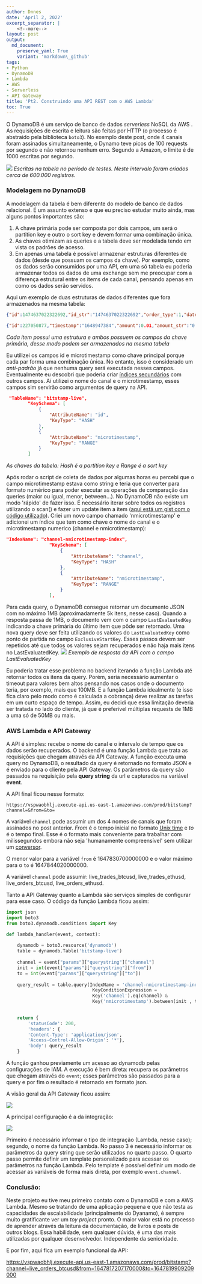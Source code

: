 ```yaml
---
author: Dnnes
date: 'April 2, 2022'
excerpt_separator: |
    <!--more-->
layout: post
output:
  md_document:
    preserve_yaml: True
    variant: 'markdown\_github'
tags:
- Python
- DynamoDB
- Lambda
- AWS
- Serverless
- API Gateway
title: 'Pt2. Construindo uma API REST com o AWS Lambda'
toc: True
---
```



O DynamoDB é um serviço de banco de dados *serverless* NoSQL da AWS . As requisições de escrita e leitura são feitas por HTTP (o processo é abstraido pela biblioteca `boto3`). No exemplo deste post, onde 4 canais foram assinados simultaneamente, o Dynamo teve picos de 100 requests por segundo e não retornou nenhum erro. Segundo a Amazon, o limite é de 1000 escritas por segundo. <!--more-->

![](/assets/writes_2022-04-02_16-02-51.png) *Escritas na tabela no período de testes. Neste intervalo foram criados cerca de 600.000 registros.*

### Modelagem no DynamoDB

A modelagem da tabela é bem diferente do modelo de banco de dados relacional. É um assunto extenso e que eu preciso estudar muito ainda, mas alguns pontos importantes são:
1. A chave primária pode ser composta por dois campos, um será o partition key e outro o sort key e devem formar uma combinação única.
2. As chaves otimizam as queries e a tabela deve ser modelada tendo em vista os padrões de acesso.
3. Em apenas uma tabela é possível armazenar estruturas diferentes de dados (desde que possuam os campos da chave). Por exemplo, como os dados serão consumidos por uma API, em uma só tabela eu poderia armazenar todos os dados de uma exchange sem me preocupar com a diferença estrutural entre os items de cada canal, pensando apenas em como os dados serão servidos.

Aqui um exemplo de duas estruturas de dados diferentes que fora armazenados na mesma tabela:

``` json
{"id":1474637022322692,"id_str":"1474637022322692","order_type":1,"datetime":"1648853779","microtimestamp":"1648853778936000","amount":0.1349848,"amount_str":"0.13498480","price":46308.21,"price_str":"46308.21", "channel":"live_orders_btcusd"}

{"id":227050877,"timestamp":"1648947384","amount":0.01,"amount_str":"0.01000000","price":46035.88,"price_str":"46035.88","type":1,"microtimestamp":"1648947384302000","buy_order_id":1475020428861441,"sell_order_id":1475020429905922, "channel":"live_trades_btcusd}
```

*Cada item possui uma estrutura e ambos possuem os campos da chave primária, desse modo podem ser armazenados na mesma tabela*

Eu utilizei os campos id e microtimestamp como chave principal porque cada par forma uma combinação única. No entanto, isso é considerado um *anti-padrão* já que nenhuma query será executada nesses campos. Eventualmente eu descobri que poderia criar [índices secundários](https://docs.aws.amazon.com/amazondynamodb/latest/developerguide/SecondaryIndexes.html) com outros campos. Aí utilizei o nome do canal e o microtimestamp, esses campos sim servirão como argumentos de query na API.

``` json
 "TableName": "bitstamp-live",
        "KeySchema": [
            {
                "AttributeName": "id",
                "KeyType": "HASH"
            },
            {
                "AttributeName": "microtimestamp",
                "KeyType": "RANGE"
            }
        ]
```

*As chaves da tabela: Hash é a partition key e Range é a sort key*

Após rodar o script de coleta de dados por algumas horas eu percebi que o campo microtimestamp estava como string e teria que converter para formato numérico para poder executar as operações de comparação das queries (maior ou igual, menor, between...). No DynamoDB não existe um modo 'rápido' de fazer isso. É necessário iterar sobre todos os registros utilizando o scan() e fazer um update item a item ([aqui está um gist com o código utilizado](https://gist.github.com/dnnes/c43b919b1a05e8aa2d07221c5ab2b16c)). Criei um novo campo chamado 'nmicrotimestamp' e adicionei um índice que tem como chave o nome do canal e o microtimestamp numerico (channel e nmicrotimestamp):

``` json
"IndexName": "channel-nmicrotimestamp-index",
                "KeySchema": [
                    {
                        "AttributeName": "channel",
                        "KeyType": "HASH"
                    },
                    {
                        "AttributeName": "nmicrotimestamp",
                        "KeyType": "RANGE"
                    }
                ],
```

Para cada query, o DynamoDB consegue retornar um documento JSON com no máximo 1MB (aproximadamente 5k itens, nesse caso). Quando a resposta passa de 1MB, o documento vem com o campo `LastEvaluatedKey` indicando a chave primária do último item que pôde ser retornado. Uma nova query deve ser feita utilizando os valores do `LastEvaluatedKey` como ponto de partida no campo `ExclusiveStartKey`. Esses passos devem ser repetidos até que todos os valores sejam recuperados e não haja mais itens no LastEvaluatedKey.
![](/assets/JSON_LEK_2022-04-02_20-25-30.png) *Exemplo de resposta da API com o campo LastEvaluatedKey*

Eu poderia tratar esse problema no backend iterando a função Lambda até retornar todos os itens da query. Porém, seria necessário aumentar o timeout para valores bem altos pensando nos casos onde o documento teria, por exemplo, mais que 100MB. E a função Lambda idealmente (e isso fica claro pelo modo como é calculada a cobrança) deve realizar as tarefas em um curto espaço de tempo. Assim, eu decidi que essa limitação deveria ser tratada no lado do cliente, já que é preferível múltiplas requests de 1MB a uma só de 50MB ou mais.

### AWS Lambda e API Gateway

A API é simples: recebe o nome do canal e o intervalo de tempo que os dados serão recuperados. O backend é uma função Lambda que trata as requisições que chegam através da API Gateway. A função executa uma query no DynamoDB, o resultado da query é retornado no formato JSON e é enviado para o cliente pela API Gateway. Os parâmetros da query são passados na requisição pela **query string** da url e capturados na variável **event**.

A API final ficou nesse formato:

    https://vspwaobhlj.execute-api.us-east-1.amazonaws.com/prod/bitstamp?channel=&from=&to=

A variável `channel` pode assumir um dos 4 nomes de canais que foram assinados no post anterior. *From* é o tempo inicial no formato [Unix time](https://en.wikipedia.org/wiki/Unix_time) e *to* é o tempo final. Esse é o formato mais conveniente para trabalhar com milissegundos embora não seja 'humanamente compreensível' sem utilizar um [conversor](https://www.unixtimestamp.com/).

O menor valor para a variável `from` é 1647830700000000 e o valor máximo para o `to` é 1647844020000000.

A variável `channel` pode assumir: live\_trades\_btcusd, live\_trades\_ethusd, live\_orders\_btcusd, live\_orders\_ethusd.

Tanto a API Gateway quanto a Lambda são serviços simples de configurar para esse caso. O código da função Lambda ficou assim:

``` python
import json
import boto3
from boto3.dynamodb.conditions import Key

def lambda_handler(event, context):
    
    dynamodb = boto3.resource('dynamodb')
    table = dynamodb.Table('bitstamp-live')
    
    channel = event["params"]["querystring"]["channel"]
    init = int(event["params"]["querystring"]["from"])
    to = int(event["params"]["querystring"]["to"])
    
    query_result = table.query(IndexName = 'channel-nmicrotimestamp-index', 
                                KeyConditionExpression =
                                Key('channel').eq(channel) &
                                Key('nmicrotimestamp').between(init , to))
    

    return {
        'statusCode': 200,
        'headers': {
        'Content-Type': 'application/json',
        'Access-Control-Allow-Origin': '*'},
        'body': query_result
    }
```

A função ganhou previamente um acesso ao dynamodb pelas configurações de IAM. A execução é bem direta: recupera os parâmetros que chegam através do `event`; esses parâmetros são passados para a query e por fim o resultado é retornado em formato json.

A visão geral da API Gateway ficou assim:

![](/assets/API_Gateway.png)

A principal configuração é a da integração:

![](/assets/API_Gateway_integration.png)

Primeiro é necessário informar o tipo de integração (Lambda, nesse caso); segundo, o nome da função Lambda. No passo 3 é necessário informar os parâmetros da query string que serão utilizados no quarto passo. O quarto passo permite definir um template personalizado para acessar os parâmetros na função Lambda. Pelo template é possível definir um modo de acessar as variáveis de forma mais direta, por exemplo `event.channel`.

### Conclusão:

Neste projeto eu tive meu primeiro contato com o DynamoDB e com a AWS Lambda. Mesmo se tratando de uma aplicação pequena e que não testa as capacidades de escalabilidade (principalmente do Dyanamo), é sempre muito gratificante ver um *toy project* pronto. O maior valor está no processo de aprender através da leitura da documentação, de livros e posts de outros blogs. Essa habilidade, sem qualquer dúvida, é uma das mais utilizadas por qualquer desenvolvedor. Independente da senioridade.

E por fim, aqui fica um exemplo funcional da API:

<https://vspwaobhlj.execute-api.us-east-1.amazonaws.com/prod/bitstamp?channel=live_orders_btcusd&from=1647817207170000&to=1647819909209000>
